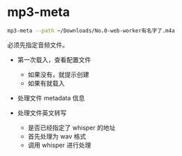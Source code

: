 # mp3-meta

```sh
mp3-meta --path ~/Downloads/No.0-web-worker有名字了.m4a
```

必须先指定音频文件。

- 第一次载入，查看配置文件

  - 如果没有，就提示创建
  - 如果有就载入

- 处理文件 metadata 信息
- 处理文件英文转写
  - 是否已经指定了 whisper 的地址
  - 首先处理为 wav 格式
  - 调用 whisper 进行处理
